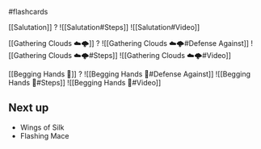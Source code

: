 #flashcards 

[[Salutation]]
?
![[Salutation#Steps]]
![[Salutation#Video]]
<!--SR:!2025-01-11,5,230-->

[[Gathering Clouds ☁️🌩️]]
?
![[Gathering Clouds ☁️🌩️#Defense Against]]
![[Gathering Clouds ☁️🌩️#Steps]]
![[Gathering Clouds ☁️🌩️#Video]]


[[Begging Hands 🤲]]
?
![[Begging Hands 🤲#Defense Against]]
![[Begging Hands 🤲#Steps]]
![[Begging Hands 🤲#Video]]

## Next up

- Wings of Silk
- Flashing Mace